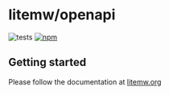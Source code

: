 # litemw/openapi 

![tests](https://github.com/litemw/openapi/actions/workflows/tests.yml/badge.svg)
[![npm](https://img.shields.io/npm/v/@litemw/openapi.svg)](https://npmjs.com/package/@litemw/openapi)


## Getting started  
Please follow the documentation at
[litemw.org](https://litemw.org)